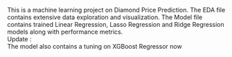 This is a machine learning project on Diamond Price Prediction.
The EDA file contains extensive data exploration and visualization.
The Model file contains trained Linear Regression, Lasso Regression and Ridge Regression models along with performance metrics.<br>
Update :<br>
The model also contains a tuning on XGBoost Regressor now

